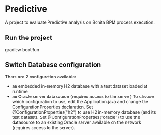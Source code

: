 # Predictive

A project to evaluate Predictive analysis on Bonita BPM process execution.

## Run the project
gradlew bootRun

## Switch Database configuration
There are 2 configuration available:
 * an embedded in-memory H2 database with a test dataset loaded at runtime
 * an Oracle server datasource (requires access to the server)
To choose which configuration to use, edit the Application.java and change the ConfigurationProperties declaration.
Set @ConfigurationProperties("h2") to use H2 in-memory database (and its test dataset).
Set @ConfigurationProperties("oracle") to use the datasource to an existing Oracle server available on the network (requires access to the server).